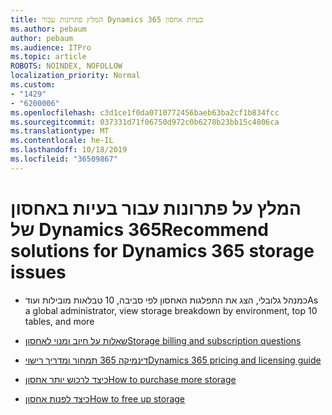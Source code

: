 ```yaml
---
title: המלץ פתרונות עבור Dynamics 365 בעיות אחסון
ms.author: pebaum
author: pebaum
ms.audience: ITPro
ms.topic: article
ROBOTS: NOINDEX, NOFOLLOW
localization_priority: Normal
ms.custom:
- "1429"
- "6200006"
ms.openlocfilehash: c3d1ce1f0da0710772456baeb63ba2cf1b834fcc
ms.sourcegitcommit: 037331d71f06750d972c0b6278b23bb15c4806ca
ms.translationtype: MT
ms.contentlocale: he-IL
ms.lasthandoff: 10/18/2019
ms.locfileid: "36509867"
---
```

# <a name="recommend-solutions-for-dynamics-365-storage-issues"></a><span data-ttu-id="d64ef-102">המלץ על פתרונות עבור בעיות באחסון של Dynamics 365</span><span class="sxs-lookup"><span data-stu-id="d64ef-102">Recommend solutions for Dynamics 365 storage issues</span></span>

* <span data-ttu-id="d64ef-103">כמנהל גלובלי, הצג את התפלגות האחסון לפי סביבה, 10 טבלאות מובילות ועוד</span><span class="sxs-lookup"><span data-stu-id="d64ef-103">As a global administrator, view storage breakdown by environment, top 10 tables, and more</span></span>

* [<span data-ttu-id="d64ef-104">שאלות על חיוב ומנוי לאחסון</span><span class="sxs-lookup"><span data-stu-id="d64ef-104">Storage billing and subscription questions</span></span>](https://docs.microsoft.com/dynamics365/customer-engagement/admin/contact-information-microsoft-dynamics-365-online-billing-support)

* [<span data-ttu-id="d64ef-105">דינמיקה 365 תמחור ומדריך רישוי</span><span class="sxs-lookup"><span data-stu-id="d64ef-105">Dynamics 365 pricing and licensing guide</span></span>](https://dynamics.microsoft.com/pricing/)

* [<span data-ttu-id="d64ef-106">כיצד לרכוש יותר אחסון</span><span class="sxs-lookup"><span data-stu-id="d64ef-106">How to purchase more storage</span></span>](https://docs.microsoft.com/dynamics365/customer-engagement/admin/manage-storage#add-storage-to-dynamics-365-online)

* [<span data-ttu-id="d64ef-107">כיצד לפנות אחסון</span><span class="sxs-lookup"><span data-stu-id="d64ef-107">How to free up storage</span></span>](https://docs.microsoft.com/dynamics365/customer-engagement/admin/free-storage-space)
